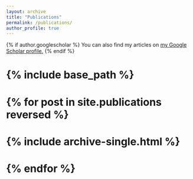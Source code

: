 ```yaml
---
layout: archive
title: "Publications"
permalink: /publications/
author_profile: true
---
```


{% if author.googlescholar %}
  You can also find my articles on <u><a href="{{author.googlescholar}}">my Google Scholar profile</a>.</u>
{% endif %}

# {% include base_path %}

# {% for post in site.publications reversed %}
#  {% include archive-single.html %}
# {% endfor %}

